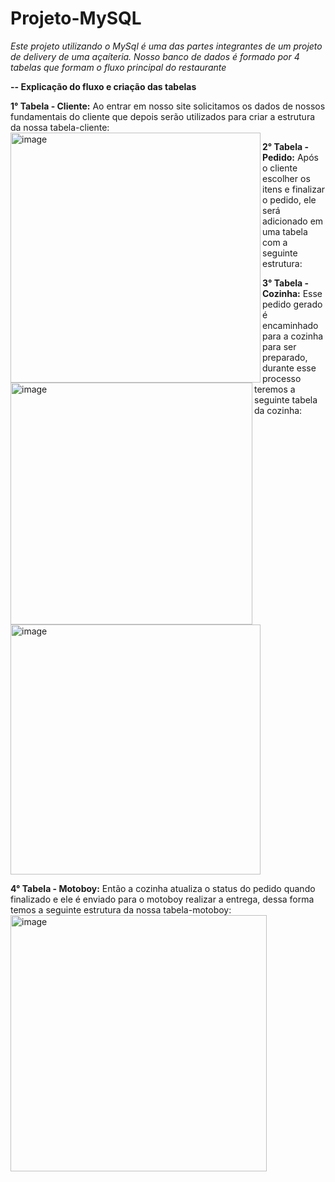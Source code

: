 # Projeto-MySQL
*Este projeto utilizando o MySql é uma das partes integrantes de um projeto de delivery de uma açaíteria. Nosso banco de dados é formado por 4 tabelas que formam o fluxo principal do restaurante*


**-- Explicação do fluxo e criação das tabelas**

**1° Tabela - Cliente:**
Ao entrar em nosso site solicitamos os dados de nossos fundamentais do cliente que depois serão utilizados para criar a estrutura da nossa tabela-cliente:
<img width="400" alt="image" src="https://github.com/user-attachments/assets/a9c264b4-e091-4d6e-965a-14caf6ced13e" align="left">

**2° Tabela - Pedido:**
Após o cliente escolher os itens e finalizar o pedido, ele será adicionado em uma tabela com a seguinte estrutura:
<img width="387" alt="image" src="https://github.com/user-attachments/assets/c56d58f0-d383-4f12-8575-38ae690dafaf" align="left">

**3° Tabela - Cozinha:**
Esse pedido gerado é encaminhado para a cozinha para ser preparado, durante esse processo teremos a seguinte tabela da cozinha:
<img width="400" alt="image" src="https://github.com/user-attachments/assets/f3cb26d1-a160-4461-bcc3-5942875b623b">

**4° Tabela - Motoboy:**
Então a cozinha atualiza o status do pedido quando finalizado e ele é enviado para o motoboy realizar a entrega, dessa forma temos a seguinte estrutura da nossa tabela-motoboy:
<img width="410" alt="image" src="https://github.com/user-attachments/assets/0261bd93-2703-439e-9640-f5ec4c2d7475">






